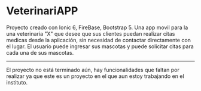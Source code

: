 # VeterinariAPP

Proyecto creado con Ionic 6, FireBase, Bootstrap 5. Una app movil para la una veterinaria "X" que desee que sus clientes puedan realizar citas medicas desde la aplicación, sin necesidad
de contactar directamente con el lugar. El usuario puede ingresar sus mascotas y puede solicitar citas para cada una de sus mascotas.

___

El proyecto no está terminado aún, hay funcionalidades que faltan por realizar ya que este es un proyecto en el que aun estoy trabajando en el instituto.
